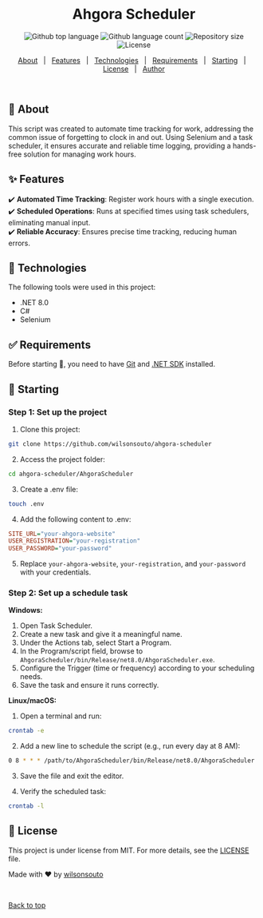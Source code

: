 &#xa0;

<h1 align="center">Ahgora Scheduler</h1>

<p align="center">
  <img alt="Github top language" src="https://img.shields.io/github/languages/top/wilsonsouto/ahgora-scheduler?color=56BEB8">

  <img alt="Github language count" src="https://img.shields.io/github/languages/count/wilsonsouto/ahgora-scheduler?color=56BEB8">

  <img alt="Repository size" src="https://img.shields.io/github/repo-size/wilsonsouto/ahgora-scheduler?color=56BEB8">

  <img alt="License" src="https://img.shields.io/github/license/wilsonsouto/ahgora-scheduler?color=56BEB8">

  <!-- <img alt="Github issues" src="https://img.shields.io/github/issues/wilsonsouto/file-organizer?color=56BEB8" /> -->

  <!-- <img alt="Github forks" src="https://img.shields.io/github/forks/wilsonsouto/file-organizer?color=56BEB8" /> -->

  <!-- <img alt="Github stars" src="https://img.shields.io/github/stars/wilsonsouto/file-organizer?color=56BEB8" /> -->
</p>

<!-- Status -->

<!-- <h4 align="center">
      🚧  Ahgora Scheduler 🚀 Under construction...  🚧
</h4>

<hr> -->

<p align="center">
  <a href="#dart-about">About</a> &#xa0; | &#xa0; 
  <a href="#sparkles-features">Features</a> &#xa0; | &#xa0;
  <a href="#rocket-technologies">Technologies</a> &#xa0; | &#xa0;
  <a href="#white_check_mark-requirements">Requirements</a> &#xa0; | &#xa0;
  <a href="#checkered_flag-starting">Starting</a> &#xa0; | &#xa0;
  <a href="#memo-license">License</a> &#xa0; | &#xa0;
  <a href="https://github.com/wlsonsouto" target="_blank">Author</a>
</p>

<br>

## :dart: About

This script was created to automate time tracking for work, addressing the common issue of forgetting to clock in and out. Using Selenium and a task scheduler, it ensures accurate and reliable time logging, providing a hands-free solution for managing work hours.

## :sparkles: Features

:heavy_check_mark: **Automated Time Tracking**: Register work hours with a single execution.\
:heavy_check_mark: **Scheduled Operations**: Runs at specified times using task schedulers, eliminating manual input.\
:heavy_check_mark: **Reliable Accuracy**: Ensures precise time tracking, reducing human errors.

## :rocket: Technologies

The following tools were used in this project:

- .NET 8.0
- C#
- Selenium

## :white_check_mark: Requirements

Before starting :checkered_flag:, you need to have [Git](https://git-scm.com) and [.NET SDK](https://dotnet.microsoft.com/en-us/download) installed.

## :checkered_flag: Starting

### Step 1: Set up the project

1. Clone this project:

```bash
git clone https://github.com/wilsonsouto/ahgora-scheduler
```

2. Access the project folder:

```bash
cd ahgora-scheduler/AhgoraScheduler
```

3. Create a .env file:

```bash
touch .env
```

4. Add the following content to .env:

```ini
SITE_URL="your-ahgora-website"
USER_REGISTRATION="your-registration"
USER_PASSWORD="your-password"
```

5. Replace `your-ahgora-website`, `your-registration`, and `your-password` with your credentials.

### Step 2: Set up a schedule task

**Windows:**

1. Open Task Scheduler.
2. Create a new task and give it a meaningful name.
3. Under the Actions tab, select Start a Program.
4. In the Program/script field, browse to `AhgoraScheduler/bin/Release/net8.0/AhgoraScheduler.exe`.
5. Configure the Trigger (time or frequency) according to your scheduling needs.
6. Save the task and ensure it runs correctly.

**Linux/macOS:**

1. Open a terminal and run:

```bash
crontab -e
```

2. Add a new line to schedule the script (e.g., run every day at 8 AM):

```bash
0 8 * * * /path/to/AhgoraScheduler/bin/Release/net8.0/AhgoraScheduler
```

3. Save the file and exit the editor.

4. Verify the scheduled task:

```bash
crontab -l
```

## :memo: License

This project is under license from MIT. For more details, see the [LICENSE](LICENSE) file.

Made with :heart: by [wilsonsouto](https://github.com/wilsonsouto)

&#xa0;

<a href="#top">Back to top</a>
